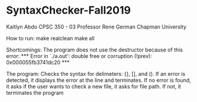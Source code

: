 # SyntaxChecker-Fall2019
Kaitlyn Abdo CPSC 350 - 03 Professor Rene German Chapman University

How to run: make realclean make all

Shortcomings: The program does not use the destructor because of this error:
*** Error in `./a.out': double free or corruption (!prev): 0x000055fb3741dc20 ***


The program: Checks the syntax for delimeters: {}, [], and (). If an error is detected, it displays the error at the line and terminates. If no error is found, it asks if the user wants to check a new file, it asks for file path. If not, it terminates the program

